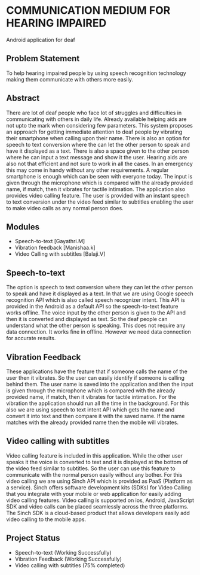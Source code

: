# COMMUNICATION MEDIUM FOR HEARING IMPAIRED

Android application for deaf

## Problem Statement

To help hearing impaired people by using speech recognition technology making them communicate with others more easily.

## Abstract

There are lot of deaf people who face lot of struggles and difficulties in communicating with others in daily life. Already available helping aids are not upto the mark when considering few parameters. This system proposes an approach for getting immediate attention to deaf people by vibrating their smartphone when calling upon their name. There is also an option for speech to text conversion where the  can let the other person to speak and have it displayed as a text. There is also a space given to the other person where he can input a text message and show it the user. Hearing aids are also not that efficient and not sure to work in all the cases. In an emergency this may come in handy without any other requirements. A regular smartphone is enough which can be seen with everyone today. The input is given through the microphone which is compared with the already provided name, if match, then it vibrates for tactile intimation. The application also provides video calling feature. The user is provided with an instant speech to text conversion under the video feed similar to subtitles enabling the user to make video calls as any normal person does.

## Modules

- Speech-to-text [Gayathri.M]
- Vibration feedback [Manishaa.k]
- Video Calling with subtitles [Balaji.V]

## Speech-to-text
The option is speech to text conversion where they can let the other person to speak and have it displayed as a text. In that we are using Google speech recognition API which is also called speech recognizer intent. This API is provided in the Android as a default API so the speech-to-text feature works offline. The voice input by the other person is given to the API and then it is converted and displayed as text. So the deaf people can understand what the other person is speaking. This does not require any data connection. It works fine in offline. However we need data connection for accurate results.

## Vibration Feedback
These applications have the feature that if someone calls the name of the user then it vibrates. So the user can easily identify if someone is calling behind them. The user name is saved into the application and then the input is given through the microphone which is compared with the already provided name, if match, then it vibrates for tactile intimation. For the vibration the application should run all the time in the background. For this also we are using speech to text intent API which gets the name and convert it into text and then compare it with the saved name. If the name matches with the already provided name then the mobile will vibrates. 

## Video calling with subtitles

Video calling feature is included in this application. While the other user speaks it the voice is converted to text and it is displayed at the bottom of the video feed similar to subtitles. So the user can use this feature to communicate with the normal person easily without any bother. For this video calling we are using Sinch API which is provided as PaaS (Platform as a service). Sinch offers software development kits (SDKs) for Video Calling that you integrate with your mobile or web application for easily adding video calling features. Video calling is supported on ios, Android, JavaScript SDK and video calls can be placed seamlessly across the three platforms. The Sinch SDK is a cloud-based product that allows developers easily add video calling to the mobile apps.

## Project Status

- Speech-to-text (Working Successfully)
- Vibration Feedback (Working Successfully)
- Video calling with subtitles (75% completed)

